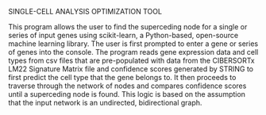 SINGLE-CELL ANALYSIS OPTIMIZATION TOOL

This program allows the user to find the superceding node for a single or series of input genes 
using scikit-learn, a Python-based, open-source machine learning library. The user is first prompted to 
enter a gene or series of genes into the console. The program reads gene expression data and cell types 
from csv files that are pre-populated with data from the CIBERSORTx LM22 Signature Matrix file and 
confidence scores generated by STRING to first predict the cell type that the gene belongs to. It 
then proceeds to traverse through the network of nodes and compares confidence scores until 
a superceding node is found. This logic is based on the assumption that the input network is an undirected, 
bidirectional graph.
